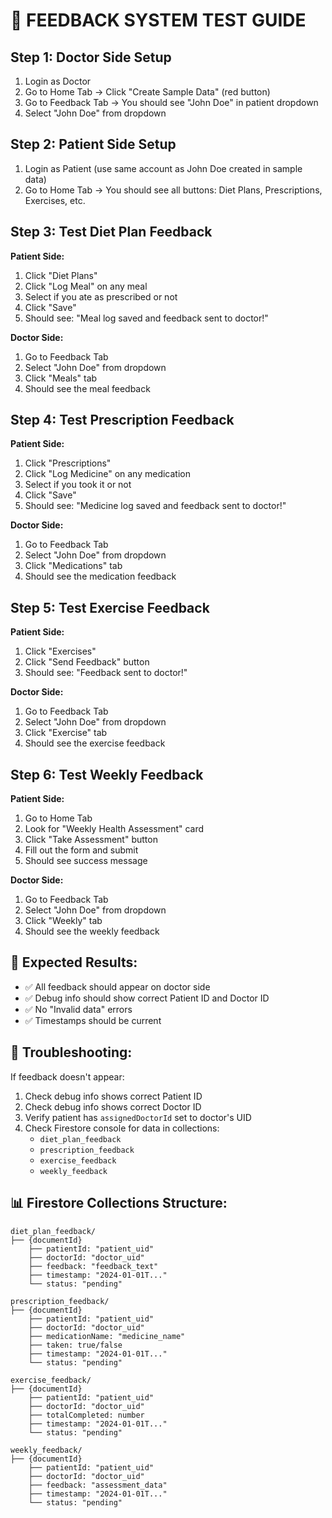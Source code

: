 # 🏥 **FEEDBACK SYSTEM TEST GUIDE**

## **Step 1: Doctor Side Setup**
1. Login as Doctor
2. Go to Home Tab → Click "Create Sample Data" (red button)
3. Go to Feedback Tab → You should see "John Doe" in patient dropdown
4. Select "John Doe" from dropdown

## **Step 2: Patient Side Setup**
1. Login as Patient (use same account as John Doe created in sample data)
2. Go to Home Tab → You should see all buttons: Diet Plans, Prescriptions, Exercises, etc.

## **Step 3: Test Diet Plan Feedback**
**Patient Side:**
1. Click "Diet Plans"
2. Click "Log Meal" on any meal
3. Select if you ate as prescribed or not
4. Click "Save"
5. Should see: "Meal log saved and feedback sent to doctor!"

**Doctor Side:**
1. Go to Feedback Tab
2. Select "John Doe" from dropdown
3. Click "Meals" tab
4. Should see the meal feedback

## **Step 4: Test Prescription Feedback**
**Patient Side:**
1. Click "Prescriptions"
2. Click "Log Medicine" on any medication
3. Select if you took it or not
4. Click "Save"
5. Should see: "Medicine log saved and feedback sent to doctor!"

**Doctor Side:**
1. Go to Feedback Tab
2. Select "John Doe" from dropdown
3. Click "Medications" tab
4. Should see the medication feedback

## **Step 5: Test Exercise Feedback**
**Patient Side:**
1. Click "Exercises"
2. Click "Send Feedback" button
3. Should see: "Feedback sent to doctor!"

**Doctor Side:**
1. Go to Feedback Tab
2. Select "John Doe" from dropdown
3. Click "Exercise" tab
4. Should see the exercise feedback

## **Step 6: Test Weekly Feedback**
**Patient Side:**
1. Go to Home Tab
2. Look for "Weekly Health Assessment" card
3. Click "Take Assessment" button
4. Fill out the form and submit
5. Should see success message

**Doctor Side:**
1. Go to Feedback Tab
2. Select "John Doe" from dropdown
3. Click "Weekly" tab
4. Should see the weekly feedback

## **🎯 Expected Results:**
- ✅ All feedback should appear on doctor side
- ✅ Debug info should show correct Patient ID and Doctor ID
- ✅ No "Invalid data" errors
- ✅ Timestamps should be current

## **🚨 Troubleshooting:**
If feedback doesn't appear:
1. Check debug info shows correct Patient ID
2. Check debug info shows correct Doctor ID
3. Verify patient has `assignedDoctorId` set to doctor's UID
4. Check Firestore console for data in collections:
   - `diet_plan_feedback`
   - `prescription_feedback` 
   - `exercise_feedback`
   - `weekly_feedback`

## **📊 Firestore Collections Structure:**
```
diet_plan_feedback/
├── {documentId}
    ├── patientId: "patient_uid"
    ├── doctorId: "doctor_uid"
    ├── feedback: "feedback_text"
    ├── timestamp: "2024-01-01T..."
    └── status: "pending"

prescription_feedback/
├── {documentId}
    ├── patientId: "patient_uid" 
    ├── doctorId: "doctor_uid"
    ├── medicationName: "medicine_name"
    ├── taken: true/false
    ├── timestamp: "2024-01-01T..."
    └── status: "pending"

exercise_feedback/
├── {documentId}
    ├── patientId: "patient_uid"
    ├── doctorId: "doctor_uid"
    ├── totalCompleted: number
    ├── timestamp: "2024-01-01T..."
    └── status: "pending"

weekly_feedback/
├── {documentId}
    ├── patientId: "patient_uid"
    ├── doctorId: "doctor_uid"
    ├── feedback: "assessment_data"
    ├── timestamp: "2024-01-01T..."
    └── status: "pending"
``` 